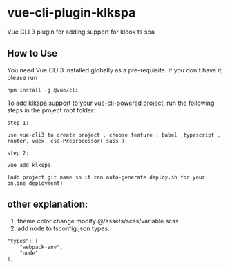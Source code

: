 # vue-cli-plugin-klkspa

Vue CLI 3 plugin for adding support for klook ts spa

## How to Use

You need Vue CLI 3 installed globally as a pre-requisite. If you don't have it, please run

```
npm install -g @vue/cli
```

To add klkspa support to your vue-cli-powered project, run the following steps in the project root folder:

```
step 1:

use vue-cli3 to create project , choose feature : babel ,typescript , router, vuex, css-Preprocessor( sass )

step 2:

vue add klkspa

(add project git name so it can auto-generate deploy.sh for your online deployment)

```
## other explanation:

1. theme color change modify @/assets/scss/variable.scss
2. add node to tsconfig.json types:

```
"types": [
    "webpack-env",
    "node"
],
```